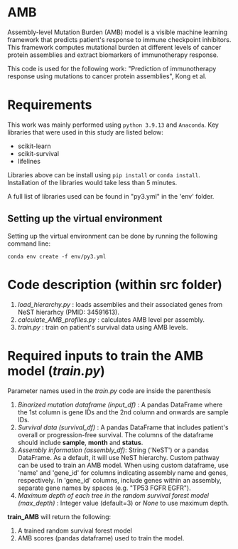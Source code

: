 # AMB
Assembly-level Mutation Burden (AMB) model is a visible machine learning framework that predicts patient's response to immune checkpoint inhibitors. This framework computes mutational burden at different levels of cancer protein assemblies and extract biomarkers of immunotherapy response.

This code is used for the following work:
"Prediction of immunotherapy response using mutations to cancer protein assemblies", Kong et al.



# Requirements
This work was mainly performed using `python 3.9.13` and `Anaconda`. Key libraries that were used in this study are listed below:

- scikit-learn
- scikit-survival
- lifelines

Libraries above can be install using `pip install` or `conda install`. Installation of the libraries would take less than 5 minutes.


A full list of libraries used can be found in "py3.yml" in the 'env' folder.


## Setting up the virtual environment
Setting up the virtual environment can be done by running the following command line:

`conda env create -f env/py3.yml`



# Code description (within **src** folder)
1. *load_hierarchy.py* : loads assemblies and their associated genes from NeST hierarhcy (PMID: 34591613).
2. *calculate_AMB_profiles.py* : calculates AMB level per assembly. 
3. *train.py* : train on patient's survival data using AMB levels.



# Required inputs to train the AMB model (*train.py*)
Parameter names used in the *train.py* code are inside the parenthesis
1. *Binarized mutation dataframe (input_df)* : A pandas DataFrame where the 1st column is gene IDs and the 2nd column and onwards are sample IDs.
2. *Survival data (survival_df)* : A pandas DataFrame that includes patient's overall or progression-free survival. The columns of the dataframe should include **sample**, **month** and **status**.  
3. *Assembly information (assembly_df)*: String ('NeST') or a pandas DataFrame. As a default, it will use NeST hierarchy. Custom pathway can be used to train an AMB model. When using custom dataframe, use 'name' and 'gene_id' for columns indicating assembly name and genes, respectively.
In 'gene_id' columns, include genes within an assembly, separate gene names by spaces (e.g. "TP53 FGFR EGFR").
4. *Maximum depth of each tree in the random survival forest model (max_depth)* : Integer value (default=3) or *None* to use maximum depth. 


**train_AMB** will return the following:
1. A trained random survival forest model
2. AMB scores (pandas dataframe) used to train the model.
